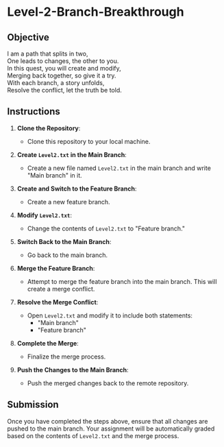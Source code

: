 # Level-2-Branch-Breakthrough

## Objective
I am a path that splits in two,  
One leads to changes, the other to you.  
In this quest, you will create and modify,  
Merging back together, so give it a try.  
With each branch, a story unfolds,  
Resolve the conflict, let the truth be told.

## Instructions

1. **Clone the Repository**:
   - Clone this repository to your local machine.

2. **Create `Level2.txt` in the Main Branch**:
   - Create a new file named `Level2.txt` in the main branch and write "Main branch" in it.

3. **Create and Switch to the Feature Branch**:
   - Create a new feature branch.

4. **Modify `Level2.txt`**:
   - Change the contents of `Level2.txt` to "Feature branch."

5. **Switch Back to the Main Branch**:
   - Go back to the main branch.

6. **Merge the Feature Branch**:
   - Attempt to merge the feature branch into the main branch. This will create a merge conflict.

7. **Resolve the Merge Conflict**:
   - Open `Level2.txt` and modify it to include both statements:
     - "Main branch"
     - "Feature branch"

8. **Complete the Merge**:
   - Finalize the merge process.

9. **Push the Changes to the Main Branch**:
   - Push the merged changes back to the remote repository.

## Submission
Once you have completed the steps above, ensure that all changes are pushed to the main branch. Your assignment will be automatically graded based on the contents of `Level2.txt` and the merge process.
